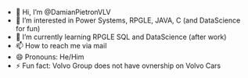 - 👋 Hi, I’m @DamianPietronVLV
- 👀 I’m interested in Power Systems, RPGLE, JAVA, C (and DataScience for fun) 
- 🌱 I’m currently learning RPGLE SQL and DataScience (after work)
- 📫 How to reach me via mail 
- 😄 Pronouns: He/Him
- ⚡ Fun fact: Volvo Group does not have ovnership on Volvo Cars 

<!---
DamianPietronVLV/DamianPietronVLV is a ✨ special ✨ repository because its `README.md` (this file) appears on your GitHub profile.
You can click the Preview link to take a look at your changes.
--->
